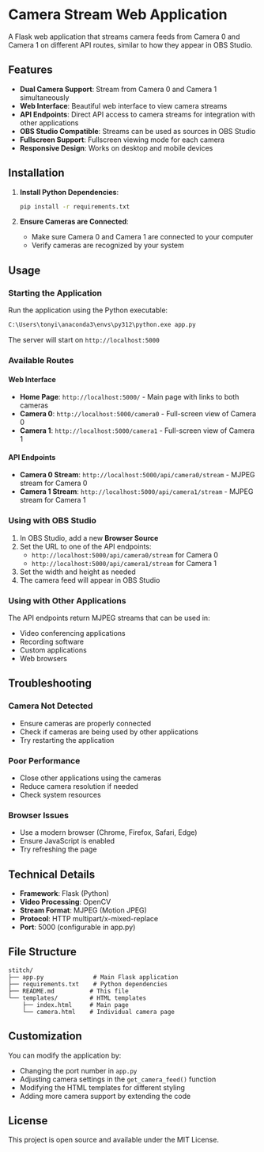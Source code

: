 # Camera Stream Web Application

A Flask web application that streams camera feeds from Camera 0 and Camera 1 on different API routes, similar to how they appear in OBS Studio.

## Features

- **Dual Camera Support**: Stream from Camera 0 and Camera 1 simultaneously
- **Web Interface**: Beautiful web interface to view camera streams
- **API Endpoints**: Direct API access to camera streams for integration with other applications
- **OBS Studio Compatible**: Streams can be used as sources in OBS Studio
- **Fullscreen Support**: Fullscreen viewing mode for each camera
- **Responsive Design**: Works on desktop and mobile devices

## Installation

1. **Install Python Dependencies**:
   ```bash
   pip install -r requirements.txt
   ```

2. **Ensure Cameras are Connected**:
   - Make sure Camera 0 and Camera 1 are connected to your computer
   - Verify cameras are recognized by your system

## Usage

### Starting the Application

Run the application using the Python executable:

```bash
C:\Users\tonyi\anaconda3\envs\py312\python.exe app.py
```

The server will start on `http://localhost:5000`

### Available Routes

#### Web Interface
- **Home Page**: `http://localhost:5000/` - Main page with links to both cameras
- **Camera 0**: `http://localhost:5000/camera0` - Full-screen view of Camera 0
- **Camera 1**: `http://localhost:5000/camera1` - Full-screen view of Camera 1

#### API Endpoints
- **Camera 0 Stream**: `http://localhost:5000/api/camera0/stream` - MJPEG stream for Camera 0
- **Camera 1 Stream**: `http://localhost:5000/api/camera1/stream` - MJPEG stream for Camera 1

### Using with OBS Studio

1. In OBS Studio, add a new **Browser Source**
2. Set the URL to one of the API endpoints:
   - `http://localhost:5000/api/camera0/stream` for Camera 0
   - `http://localhost:5000/api/camera1/stream` for Camera 1
3. Set the width and height as needed
4. The camera feed will appear in OBS Studio

### Using with Other Applications

The API endpoints return MJPEG streams that can be used in:
- Video conferencing applications
- Recording software
- Custom applications
- Web browsers

## Troubleshooting

### Camera Not Detected
- Ensure cameras are properly connected
- Check if cameras are being used by other applications
- Try restarting the application

### Poor Performance
- Close other applications using the cameras
- Reduce camera resolution if needed
- Check system resources

### Browser Issues
- Use a modern browser (Chrome, Firefox, Safari, Edge)
- Ensure JavaScript is enabled
- Try refreshing the page

## Technical Details

- **Framework**: Flask (Python)
- **Video Processing**: OpenCV
- **Stream Format**: MJPEG (Motion JPEG)
- **Protocol**: HTTP multipart/x-mixed-replace
- **Port**: 5000 (configurable in app.py)

## File Structure

```
stitch/
├── app.py              # Main Flask application
├── requirements.txt    # Python dependencies
├── README.md          # This file
└── templates/         # HTML templates
    ├── index.html     # Main page
    └── camera.html    # Individual camera page
```

## Customization

You can modify the application by:
- Changing the port number in `app.py`
- Adjusting camera settings in the `get_camera_feed()` function
- Modifying the HTML templates for different styling
- Adding more camera support by extending the code

## License

This project is open source and available under the MIT License. 